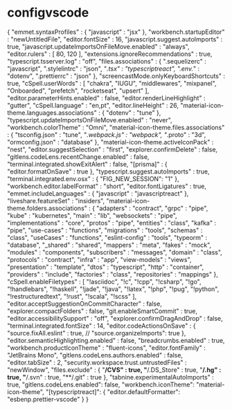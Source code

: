 # configvscode

{
    "emmet.syntaxProfiles" : {
    "javascript" : "jsx"
      },
    "workbench.startupEditor" : "newUntitledFile",
    "editor.fontSize" : 16,
    "javascript.suggest.autoImports" : true,
    "javascript.updateImportsOnFileMove.enabled" : "always",
    "editor.rulers" : [
    80,
    120
      ],
    "extensions.ignoreRecommendations" : true,
    "typescript.tsserver.log" : "off",
    "files.associations" : {
    ".sequelizerc" : "javascript",
    ".stylelintrc" : "json",
    "*.tsx" : "typescriptreact",
    ".env.*" : "dotenv",
    ".prettierrc" : "json"
      },
    "screencastMode.onlyKeyboardShortcuts" : true,
    "cSpell.userWords" : [
    "chakra",
    "IUGU",
    "middlewares",
    "mixpanel",
    "Onboarded",
    "prefetch",
    "rocketseat",
    "upsert"
      ],
    "editor.parameterHints.enabled" : false,
    "editor.renderLineHighlight" : "gutter",
    "cSpell.language" : "en,pt",
    "editor.lineHeight" : 26,
    "material-icon-theme.languages.associations" : {
    "dotenv" : "tune"
      },
    "typescript.updateImportsOnFileMove.enabled" : "never",
    "workbench.colorTheme" : "Omni",
    "material-icon-theme.files.associations" : {
    "tsconfig.json" : "tune",
    "*.webpack.js" : "webpack",
    "*.proto" : "3d",
    "ormconfig.json" : "database"
      },
    "material-icon-theme.activeIconPack" : "nest",
    "editor.suggestSelection" : "first",
    "explorer.confirmDelete" : false,
    "gitlens.codeLens.recentChange.enabled" : false,
    "terminal.integrated.showExitAlert" : false,
    "[prisma]" : {
    "editor.formatOnSave" : true
      },
    "typescript.suggest.autoImports" : true,
    "terminal.integrated.env.osx" : {
    "FIG_NEW_SESSION": "1"
      },
    "workbench.editor.labelFormat" : "short",
    "editor.fontLigatures" : true,
    "emmet.includeLanguages" : {
    "javascript" : "javascriptreact"
      },
    "liveshare.featureSet" : "insiders",
    "material-icon-theme.folders.associations" : {
    "adapters" : "contract",
    "grpc" : "pipe",
    "kube" : "kubernetes",
    "main" : "lib",
    "websockets" : "pipe",
    "implementations" : "core",
    "protos" : "pipe",
    "entities" : "class",
    "kafka" : "pipe",
    "use-cases" : "functions",
    "migrations" : "tools",
    "schemas" : "class",
    "useCases" : "functions",
    "eslint-config" : "tools",
    "typeorm" : "database",
    "_shared" : "shared",
    "mappers" : "meta",
    "fakes" : "mock",
    "modules" : "components",
    "subscribers" : "messages",
    "domain" : "class",
    "protocols" : "contract",
    "infra" : "app",
    "view-models" : "views",
    "presentation" : "template",
    "dtos" : "typescript",
    "http" : "container",
    "providers" : "include",
    "factories" : "class",
    "repositories" : "mappings"
      },
    "cSpell.enableFiletypes" : [
    "!asciidoc",
    "!c",
    "!cpp",
    "!csharp",
    "!go",
    "!handlebars",
    "!haskell",
    "!jade",
    "!java",
    "!latex",
    "!php",
    "!pug",
    "!python",
    "!restructuredtext",
    "!rust",
    "!scala",
    "!scss"
      ],
    "editor.acceptSuggestionOnCommitCharacter" : false,
    "explorer.compactFolders" : false,
    "git.enableSmartCommit" : true,
    "editor.accessibilitySupport" : "off",
    "explorer.confirmDragAndDrop" : false,
    "terminal.integrated.fontSize" : 14,
    "editor.codeActionsOnSave" : {
    "source.fixAll.eslint" : true,
    // "source.organizeImports": true
      },
    "editor.semanticHighlighting.enabled" : false,
    "breadcrumbs.enabled" : true,
    "workbench.productIconTheme" : "fluent-icons",
    "editor.fontFamily" : "JetBrains Mono",
    "gitlens.codeLens.authors.enabled" : false,
    "editor.tabSize" : 2,
    "security.workspace.trust.untrustedFiles" : "newWindow",
    "files.exclude" : {
    "**\/CVS" : true,
    "**\/.DS_Store" : true,
    "**\/.hg" : true,
    "**\/.svn" : true,
    "**\/.git" : true
      },
    "tabnine.experimentalAutoImports" : true,
    "gitlens.codeLens.enabled": false,
    "workbench.iconTheme": "material-icon-theme",
    "[typescriptreact]": {
      "editor.defaultFormatter": "esbenp.prettier-vscode"
    }
    }
